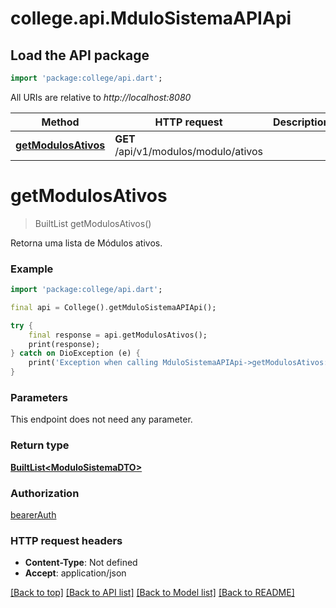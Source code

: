 # college.api.MduloSistemaAPIApi

## Load the API package
```dart
import 'package:college/api.dart';
```

All URIs are relative to *http://localhost:8080*

Method | HTTP request | Description
------------- | ------------- | -------------
[**getModulosAtivos**](MduloSistemaAPIApi.md#getmodulosativos) | **GET** /api/v1/modulos/modulo/ativos | 


# **getModulosAtivos**
> BuiltList<ModuloSistemaDTO> getModulosAtivos()



Retorna uma lista de Módulos ativos.

### Example
```dart
import 'package:college/api.dart';

final api = College().getMduloSistemaAPIApi();

try {
    final response = api.getModulosAtivos();
    print(response);
} catch on DioException (e) {
    print('Exception when calling MduloSistemaAPIApi->getModulosAtivos: $e\n');
}
```

### Parameters
This endpoint does not need any parameter.

### Return type

[**BuiltList&lt;ModuloSistemaDTO&gt;**](ModuloSistemaDTO.md)

### Authorization

[bearerAuth](../README.md#bearerAuth)

### HTTP request headers

 - **Content-Type**: Not defined
 - **Accept**: application/json

[[Back to top]](#) [[Back to API list]](../README.md#documentation-for-api-endpoints) [[Back to Model list]](../README.md#documentation-for-models) [[Back to README]](../README.md)

